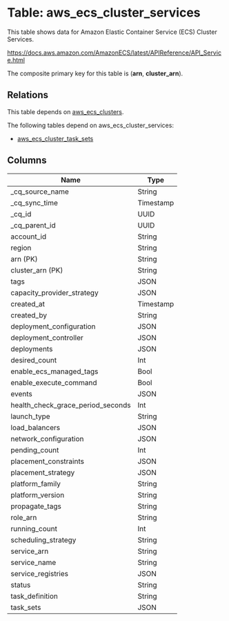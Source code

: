 # Table: aws_ecs_cluster_services

This table shows data for Amazon Elastic Container Service (ECS) Cluster Services.

https://docs.aws.amazon.com/AmazonECS/latest/APIReference/API_Service.html

The composite primary key for this table is (**arn**, **cluster_arn**).

## Relations

This table depends on [aws_ecs_clusters](aws_ecs_clusters).

The following tables depend on aws_ecs_cluster_services:
  - [aws_ecs_cluster_task_sets](aws_ecs_cluster_task_sets)

## Columns

| Name          | Type          |
| ------------- | ------------- |
|_cq_source_name|String|
|_cq_sync_time|Timestamp|
|_cq_id|UUID|
|_cq_parent_id|UUID|
|account_id|String|
|region|String|
|arn (PK)|String|
|cluster_arn (PK)|String|
|tags|JSON|
|capacity_provider_strategy|JSON|
|created_at|Timestamp|
|created_by|String|
|deployment_configuration|JSON|
|deployment_controller|JSON|
|deployments|JSON|
|desired_count|Int|
|enable_ecs_managed_tags|Bool|
|enable_execute_command|Bool|
|events|JSON|
|health_check_grace_period_seconds|Int|
|launch_type|String|
|load_balancers|JSON|
|network_configuration|JSON|
|pending_count|Int|
|placement_constraints|JSON|
|placement_strategy|JSON|
|platform_family|String|
|platform_version|String|
|propagate_tags|String|
|role_arn|String|
|running_count|Int|
|scheduling_strategy|String|
|service_arn|String|
|service_name|String|
|service_registries|JSON|
|status|String|
|task_definition|String|
|task_sets|JSON|